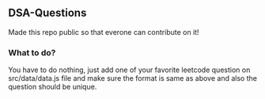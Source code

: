 ## DSA-Questions
Made this repo public so that everone can contribute on it!

### What to do?
You have to do nothing, just add one of your favorite leetcode question on src/data/data.js file and make sure the format is same as above and also the question should be unique.

